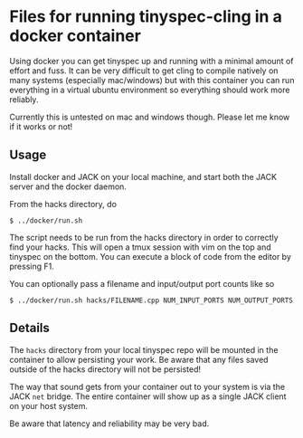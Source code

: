 # Files for running tinyspec-cling in a docker container

Using docker you can get tinyspec up and running with a minimal amount of effort and fuss.
It can be very difficult to get cling to compile natively on many systems (especially mac/windows)
but with this container you can run everything in a virtual ubuntu environment so
everything should work more reliably.

Currently this is untested on mac and windows though. Please let me know if it works or not!

## Usage

Install docker and JACK on your local machine, and start both the JACK server and the docker daemon.

From the hacks directory, do
```
$ ../docker/run.sh
```
The script needs to be run from the hacks directory in order to correctly find your hacks.
This will open a tmux session with vim on the top and tinyspec on the bottom.
You can execute a block of code from the editor by pressing F1.

You can optionally pass a filename and input/output port counts like so
```
$ ../docker/run.sh hacks/FILENAME.cpp NUM_INPUT_PORTS NUM_OUTPUT_PORTS
```
## Details

The `hacks` directory from your local tinyspec repo will be mounted in the container to allow
persisting your work. Be aware that any files saved outside of the hacks directory will not
be persisted!

The way that sound gets from your container out to your system is via the JACK `net` bridge.
The entire container will show up as a single JACK client on your host system.

Be aware that latency and reliability may be very bad.
